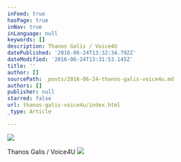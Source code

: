 ```yaml
---
inFeed: true
hasPage: true
inNav: true
inLanguage: null
keywords: []
description: Thanos Galis / Voice4U
datePublished: '2016-06-24T13:32:34.792Z'
dateModified: '2016-06-24T13:31:53.145Z'
title: ''
author: []
sourcePath: _posts/2016-06-24-thanos-galis-voice4u.md
authors: []
publisher: null
starred: false
url: thanos-galis-voice4u/index.html
_type: Article

---
```

![](https://the-grid-user-content.s3-us-west-2.amazonaws.com/c10e4b78-38d7-44b5-b5f7-e609dc130145.jpg)

Thanos Galis / Voice4U
![](https://the-grid-user-content.s3-us-west-2.amazonaws.com/6df01139-3be0-4427-ac3e-bd83f8c31287.jpg)